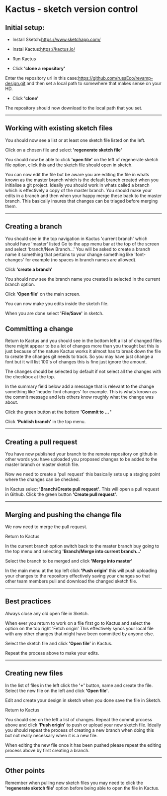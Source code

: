# Kactus - sketch version control

## Initial setup: ##

* Install Sketch:https://www.sketchapp.com/

* Instal Kactus:https://kactus.io/

* Run Kactus

* Click __'clone a repository'__

Enter the repository url in this case:https://github.com/russEco/revamp-design.git
and then set a local path to somewhere that makes sense on your HD.

 * Click __'clone'__

The repository should now download to the local path that you set.

___________________________________________________________

## Working with existing sketch files ##

You should now see a list or at least one sketch file listed on the left.

Click on a chosen file and select __'regenerate sketch file'__

You should now be able to click __'open file'__ on the left of regenerate sketch file option, click this and the sketch file should open in sketch.

You can now edit the file but be aware you are editing the file in whats known as the master branch which is the default branch created when you initialise a git project.
Ideally you should work in whats called a branch which is effectively a copy of the master branch. You should make your edits in a branch and then when your happy merge these back to the master branch. This basically insures that changes can be triaged before merging them.

___________________________________________________________

## Creating a branch ##

You should see in the top navigation in Kactus 'current branch' which should have 'master' listed
Go to the app menu bar at the top of the screen and select 'branch/New Branch...'
You will be asked to create a branch name it something that pertains to your change something like 'font-changes' for example (no spaces in branch names are allowed).

Click __'create a branch'__

You should now see the branch name you created is selected in the current branch option.

Click __'Open file'__ on the main screen.

You can now make you edits inside the sketch file.

When you are done select __'File/Save'__ in sketch.

## Committing a change ##

Return to Kactus and you should see in the bottom left a list of changed files there might appear to be a lot of changes more than you thought but this is just because of the nature Kactus works it almost has to break down the file to create the changes git needs to track. So you may have just change a font but it will list 100's of changes this is fine just ignore the amount.

The changes should be selected by default if not select all the changes with the checkbox at the top.

In the summary field below add a message that is relevant to the change something like 'header font changes' for example. This is whats known as the commit message and lets others know roughly what the change was about.

Click the green button at the bottom __'Commit to ... '__

Click __'Publish branch'__ in the top menu.

______________________________________

## Creating a pull request ##

You have now published your branch to the remote repository on github in other words you have uploaded you proposed changes to be added to the master branch or master sketch file.

Now we need to create a 'pull request' this basically sets up a staging point where the changes can be checked.

In Kactus select __'Branch/Create pull request'__. This will open a pull request in Github. Click the green button __'Create pull request'__.

______________________________________

## Merging and pushing the change file ##

We now need to merge the pull request.

Return to Kactus

In the current branch option switch back to the master branch buy going to the top menu and selecting __'Branch/Merge into current branch...'__

Select the branch to be merged and click __'Merge into master'__

In the main menu at the top left click __'Push origin'__ this will push uploading your changes to the repository effectively saving your changes so that other team members pull and download the changed sketch file.

_________________________________________

## Best practices ##

Always close any old open file in Sketch.

When ever you return to work on a file first go to Kactus and select the option on the top right 'Fetch origin'
This effectively syncs your local file with any other changes that might have been committed by anyone else.

Select the sketch file and click __'Open file'__ in Kactus.

Repeat the process above to make your edits.

_________________________________________

## Creating new files ##

In the list of files in the left click the __'+'__ button, name and create the file.
Select the new file on the left and click __'Open file'__.

Edit and create your design in sketch when you done save the file in Sketch.

Return to Kactus

You should see on the left a list of changes. Repeat the commit process above and click __'Push origin'__ to push or upload your new sketch file. Ideally you should repeat the process of creating a new branch when doing this but not really necessary when it is a new file.

When editing the new file once it has been pushed please repeat the editing process above by first creating a branch.

__________________________________________

## Other points ##

Remember when pulling new sketch files you may need to click the __'regenerate sketch file'__ option before being able to open the file in Kactus.
